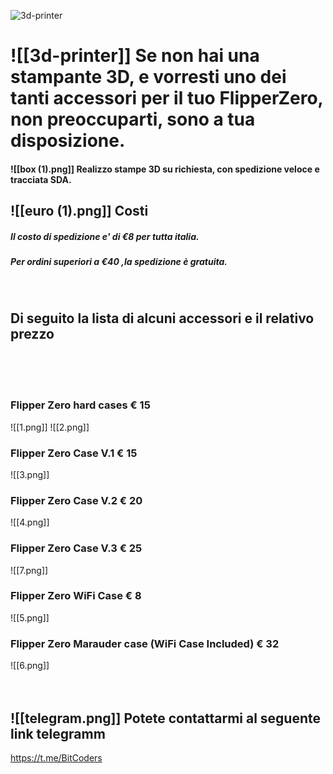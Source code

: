 
![3d-printer](/Images/3d-printer.png)

# ![[3d-printer]] Se non hai una stampante 3D, e vorresti uno dei tanti accessori per il tuo **FlipperZero**, non preoccuparti, sono a tua disposizione.

#### ![[box (1).png]]  Realizzo stampe 3D su richiesta, con spedizione veloce e tracciata  SDA.


## ![[euro (1).png]] Costi
##### Il costo di spedizione e' di €8 per tutta italia.
##### Per ordini superiori a €40 ,la spedizione è gratuita.
<br> 

## Di seguito la lista di alcuni accessori e il relativo prezzo
<br>
<br> 
<br> 

###  Flipper Zero hard cases  € 15

 ![[1.png]]   ![[2.png]]
   <br> 
  
### Flipper Zero Case V.1 € 15

 
 ![[3.png]]
 <br>
### Flipper Zero Case V.2 € 20
![[4.png]]
 <br>
### Flipper Zero Case V.3 € 25
![[7.png]]
 <br>
### Flipper Zero WiFi Case € 8
![[5.png]]
<br>
### Flipper Zero Marauder case (WiFi Case Included) € 32
![[6.png]]
<br>
<br>
<br>
## ![[telegram.png]] Potete contattarmi al seguente link telegramm  
 https://t.me/BitCoders